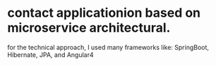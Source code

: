 # contact applicationion based on  microservice architectural.

for the technical approach, I used many frameworks like: SpringBoot, Hibernate, JPA, and Angular4
